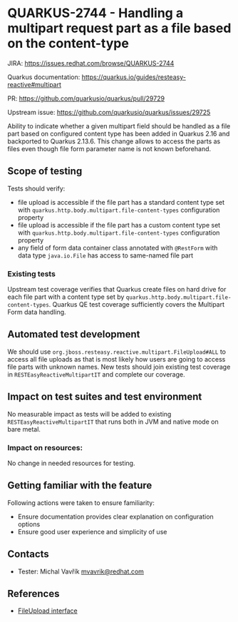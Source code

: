 # QUARKUS-2744 - Handling a multipart request part as a file based on the content-type

JIRA: https://issues.redhat.com/browse/QUARKUS-2744

Quarkus documentation: https://quarkus.io/guides/resteasy-reactive#multipart

PR: https://github.com/quarkusio/quarkus/pull/29729

Upstream issue: https://github.com/quarkusio/quarkus/issues/29725

Ability to indicate whether a given multipart field should be handled as a file part based on configured content type has been added in Quarkus 2.16 and backported to Quarkus 2.13.6.
This change allows to access the parts as files even though file form parameter name is not known beforehand.

## Scope of testing

Tests should verify:

- file upload is accessible if the file part has a standard content type set with `quarkus.http.body.multipart.file-content-types` configuration property
- file upload is accessible if the file part has a custom content type set with `quarkus.http.body.multipart.file-content-types` configuration property
- any field of form data container class annotated with `@RestForm` with data type `java.io.File` has access to same-named file part

### Existing tests
Upstream test coverage verifies that Quarkus create files on hard drive for each file part with a content type set by `quarkus.http.body.multipart.file-content-types`.
Quarkus QE test coverage sufficiently covers the Multipart Form data handling.

## Automated test development
We should use `org.jboss.resteasy.reactive.multipart.FileUpload#ALL` to access all file uploads as that is most likely how users are going to access file parts with unknown names.
New tests should join existing test coverage in `RESTEasyReactiveMultipartIT` and complete our coverage.

## Impact on test suites and test environment
No measurable impact as tests will be added to existing `RESTEasyReactiveMultipartIT` that runs both in JVM and native mode on bare metal.

### Impact on resources:
No change in needed resources for testing.

## Getting familiar with the feature

Following actions were taken to ensure familiarity:
- Ensure documentation provides clear explanation on configuration options
- Ensure good user experience and simplicity of use

## Contacts

* Tester: Michal Vavřík <mvavrik@redhat.com>

## References

- [FileUpload interface](https://javadoc.io/doc/io.quarkus.resteasy.reactive/resteasy-reactive-common/2.15.1.Final/org/jboss/resteasy/reactive/multipart/FileUpload.html)